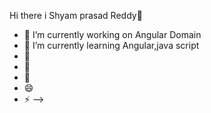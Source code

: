 Hi there i Shyam prasad Reddy👋

- 🔭 I’m currently working on Angular Domain
- 🌱 I’m currently learning Angular,java script
- 👯 
- 🤔 
- 💬 
- 😄 
- ⚡ 
-->
